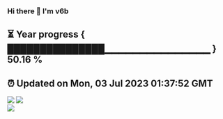 ### Hi there 👋  I'm v6b  
⏳ Year progress { ███████████████▁▁▁▁▁▁▁▁▁▁▁▁▁▁▁ } 50.16 %
---
⏰ Updated on Mon, 03 Jul 2023 01:37:52 GMT
---
![](https://github-readme-stats.vercel.app/api?username=v6b&bg_color=30,e96443,904e95&title_color=fff&text_color=fff&layout=compact)
![](https://github-readme-stats.vercel.app/api/top-langs/?username=v6b&layout=compact&bg_color=30,e96443,904e95&title_color=fff&text_color=fff)  
![](https://gcore.jsdelivr.net/gh/v6b/v6b@main/assets/github-contribution-grid-snake.svg)

